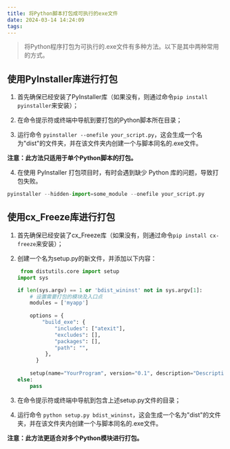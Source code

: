 ```yaml
---
title: 将Python脚本打包成可执行的exe文件
date: 2024-03-14 14:24:09
tags:
---
```


> 将Python程序打包为可执行的.exe文件有多种方法。以下是其中两种常用的方式。



## 使用PyInstaller库进行打包

1. 首先确保已经安装了PyInstaller库（如果没有，则通过命令`pip install pyinstaller`来安装）；

2. 在命令提示符或终端中导航到要打包的Python脚本所在目录；

3. 运行命令 `pyinstaller --onefile your_script.py`，这会生成一个名为"dist"的文件夹，并在该文件夹内创建一个与脚本同名的.exe文件。

**注意：此方法只适用于单个Python脚本的打包。**

4. 在使用 PyInstaller 打包项目时，有时会遇到缺少 Python 库的问题，导致打包失败。
```python
pyinstaller --hidden-import=some_module --onefile your_script.py
```



## 使用cx_Freeze库进行打包

1. 首先确保已经安装了cx_Freeze库（如果没有，则通过命令`pip install cx-freeze`来安装）；

2. 创建一个名为setup.py的新文件，并添加以下内容：

   ```python
    from distutils.core import setup
   import sys
   
   if len(sys.argv) == 1 or 'bdist_wininst' not in sys.argv[1]:
       # 设置需要打包的模块及入口点
       modules = ['myapp']
       
       options = {
           "build_exe": {
               "includes": ["atexit"],
               "excludes": [],
               "packages": [],
               "path": "",
            },
         }
       
       setup(name="YourProgram", version="0.1", description="Description of Your Program", author="Author Name", url="http://www.example.com/", console=["myapp.py"])
   else:
       pass
   ```

3. 在命令提示符或终端中导航到包含上述setup.py文件的目录；

4. 运行命令 `python setup.py bdist_wininst`，这会生成一个名为"dist"的文件夹，并在该文件夹内创建一个与脚本同名的.exe文件。

**注意：此方法更适合对多个Python模块进行打包。**
